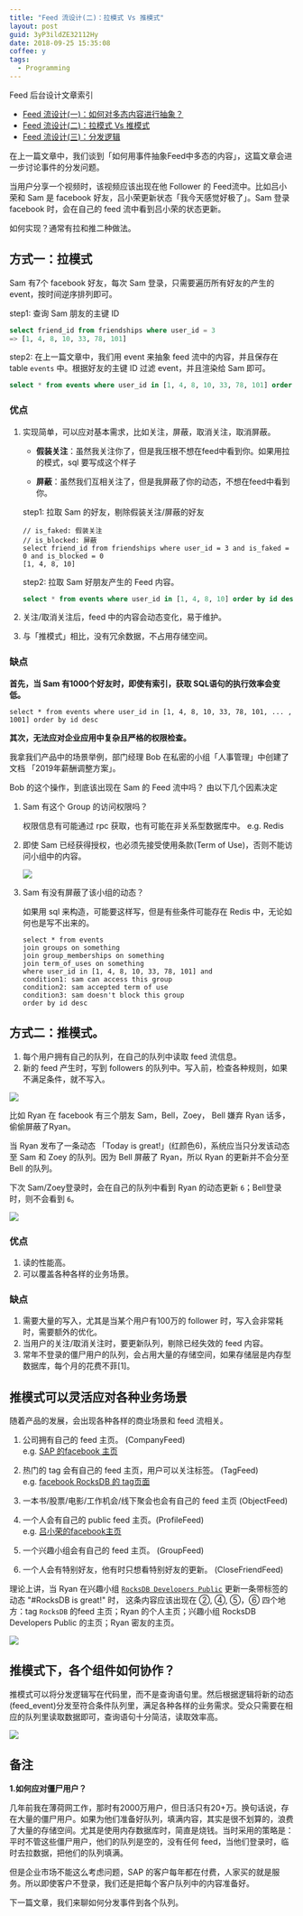 ```yaml
---
title: "Feed 流设计(二)：拉模式 Vs 推模式"
layout: post
guid: 3yP3ildZE32112Hy
date: 2018-09-25 15:35:08
coffee: y
tags:
  - Programming
---
```


Feed 后台设计文章索引

- [Feed 流设计(一)：如何对多态内容进行抽象？](http://mednoter.com/design-of-feed-part-one.html)
- [Feed 流设计(二)：拉模式 Vs 推模式](http://mednoter.com/design-of-feed-part-two.html)
- [Feed 流设计(三)：分发逻辑](http://mednoter.com/design-of-feed-part-three.html)
 
在上一篇文章中，我们谈到「如何用事件抽象Feed中多态的内容」，这篇文章会进一步讨论事件的分发问题。

当用户分享一个视频时，该视频应该出现在他 Follower 的 Feed流中。比如吕小荣和 Sam 是 facebook 好友，吕小荣更新状态「我今天感觉好极了」。Sam 登录 facebook 时，会在自己的 feed 流中看到吕小荣的状态更新。

如何实现？通常有拉和推二种做法。

## 方式一：拉模式

Sam 有7个 facebook 好友，每次 Sam 登录，只需要遍历所有好友的产生的 event，按时间逆序排列即可。

step1: 查询 Sam 朋友的主键 ID

```sql
select friend_id from friendships where user_id = 3
=> [1, 4, 8, 10, 33, 78, 101]
```

step2: 在上一篇文章中，我们用 event 来抽象 feed 流中的内容，并且保存在 table `events` 中。根据好友的主键 ID 过滤 event，并且渲染给 Sam 即可。

```sql
select * from events where user_id in [1, 4, 8, 10, 33, 78, 101] order by id desc
```


### 优点

1. 实现简单，可以应对基本需求，比如关注，屏蔽，取消关注，取消屏蔽。

	- **假装关注**：虽然我关注你了，但是我压根不想在feed中看到你。如果用拉的模式，sql 要写成这个样子
	
	- **屏蔽**：虽然我们互相关注了，但是我屏蔽了你的动态，不想在feed中看到你。
	
	step1: 拉取 Sam 的好友，剔除假装关注/屏蔽的好友
	
	```
	// is_faked: 假装关注
	// is_blocked: 屏蔽
	select friend_id from friendships where user_id = 3 and is_faked = 0 and is_blocked = 0
	[1, 4, 8, 10]
	```
	
	step2: 拉取 Sam 好朋友产生的 Feed 内容。
	
	```sql
	select * from events where user_id in [1, 4, 8, 10] order by id desc
	```
	
2. 关注/取消关注后，feed 中的内容会动态变化，易于维护。
3. 与「推模式」相比，没有冗余数据，不占用存储空间。

### 缺点

**首先，当 Sam 有1000个好友时，即使有索引，获取 SQL语句的执行效率会变低。**

```
select * from events where user_id in [1, 4, 8, 10, 33, 78, 101, ... , 1001] order by id desc
```

**其次，无法应对企业应用中复杂且严格的权限检查。**

我拿我们产品中的场景举例，部门经理 Bob 在私密的小组「人事管理」中创建了文档 「2019年薪酬调整方案」。

Bob 的这个操作，到底该出现在 Sam 的 Feed 流中吗？ 由以下几个因素决定

1. Sam 有这个 Group 的访问权限吗？
	
	权限信息有可能通过 rpc 获取，也有可能在非关系型数据库中。 e.g. Redis

2. 即使 Sam 已经获得授权，也必须先接受使用条款(Term of Use)，否则不能访问小组中的内容。

	![](/media/files/2018/2018-09-27-term-of-use.jpg)

3. Sam 有没有屏蔽了该小组的动态？

	如果用 sql 来构造，可能要这样写，但是有些条件可能存在 Redis 中，无论如何也是写不出来的。
	
	```
	select * from events
	join groups on something
	join group_memberships on something
	join term_of_uses on something
	where user_id in [1, 4, 8, 10, 33, 78, 101] and
	condition1: sam can access this group
	condition2: sam accepted term of use
	condition3: sam doesn't block this group
	order by id desc
	```

## 方式二：推模式。

1. 每个用户拥有自己的队列，在自己的队列中读取 feed 流信息。
2. 新的 feed 产生时，写到 followers 的队列中。写入前，检查各种规则，如果不满足条件，就不写入。

![](/media/files/2018/2018-09-25-queue.png)

比如 Ryan 在 facebook 有三个朋友 Sam，Bell，Zoey， Bell 嫌弃 Ryan 话多，偷偷屏蔽了Ryan。

当 Ryan 发布了一条动态 「Today is great!」(红颜色6)，系统应当只分发该动态至 Sam 和 Zoey 的队列。因为 Bell 屏蔽了 Ryan，所以 Ryan 的更新并不会分至 Bell 的队列。

下次 Sam/Zoey登录时，会在自己的队列中看到 Ryan 的动态更新 `6`；Bell登录时，则不会看到 `6`。


![](/media/files/2018/2018-09-25-friends.png)

### 优点

1. 读的性能高。
2. 可以覆盖各种各样的业务场景。

### 缺点

1. 需要大量的写入，尤其是当某个用户有100万的 follower 时，写入会非常耗时，需要额外的优化。
2. 当用户的关注/取消关注时，要更新队列，剔除已经失效的 feed 内容。
3. 常年不登录的僵尸用户的队列，会占用大量的存储空间，如果存储层是内存型数据库，每个月的花费不菲[1]。

## 推模式可以灵活应对各种业务场景

随着产品的发展，会出现各种各样的商业场景和 feed 流相关。

1. 公司拥有自己的 feed 主页。 (CompanyFeed)  
    e.g. [SAP 的facebook 主页](https://www.facebook.com/SAP/)

2. 热门的 tag 会有自己的 feed 主页，用户可以关注标签。 (TagFeed)  
    e.g. [facebook RocksDB 的 tag页面](https://www.facebook.com/search/str/%23rocksdb/keywords_search)

3. 一本书/股票/电影/工作机会/线下聚会也会有自己的 feed 主页  (ObjectFeed)

4. 一个人会有自己的 public feed 主页。(ProfileFeed)    
    e.g. [吕小荣的facebook主页](https://www.weibo.com/1876851727/profile)

5. 一个兴趣小组会有自己的 feed 主页。 (GroupFeed)

6. 一个人会有特别好友，他有时只想看特别好友的更新。 (CloseFriendFeed)

理论上讲，当 Ryan 在兴趣小组 [`RocksDB Developers Public`](https://www.facebook.com/groups/rocksdb.dev/) 更新一条带标签的动态 "#RocksDB is great!" 时，
这条内容应该出现在 ②, ④, ⑤，⑥ 四个地方：tag `RocksDB` 的feed 主页；Ryan 的个人主页；兴趣小组 RocksDB Developers Public 的主页；Ryan 密友的主页。

![](/media/files/2018/2018-09-25-rocksdb.jpg)


## 推模式下，各个组件如何协作？

推模式可以将分发逻辑写在代码里，而不是查询语句里。然后根据逻辑将新的动态(feed_event)分发至符合条件队列里，满足各种各样的业务需求。受众只需要在相应的队列里读取数据即可，查询语句十分简洁，读取效率高。

![](/media/files/2018/2018-09-26-route.png)


## 备注

**1.如何应对僵尸用户？**

几年前我在薄荷网工作，那时有2000万用户，但日活只有20+万。换句话说，存在大量的僵尸用户。如果为他们准备好队列，填满内容，其实是很不划算的，浪费了大量的存储空间。尤其是使用内存数据库时，简直是烧钱。当时采用的策略是：平时不管这些僵尸用户，他们的队列是空的，没有任何 feed，当他们登录时，临时去拉数据，把他们的队列填满。

但是企业市场不能这么考虑问题，SAP 的客户每年都在付费，人家买的就是服务。所以即使客户不登录，我们还是把每个客户队列中的内容准备好。


下一篇文章，我们来聊如何分发事件到各个队列。
